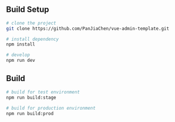 
## Build Setup

```bash
# clone the project
git clone https://github.com/PanJiaChen/vue-admin-template.git

# install dependency
npm install

# develop
npm run dev
```

## Build

```bash
# build for test environment
npm run build:stage

# build for production environment
npm run build:prod
```
